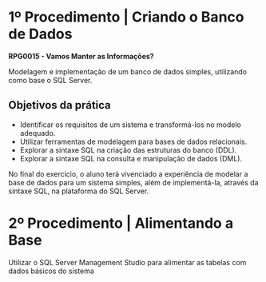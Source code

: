 # 1º Procedimento | Criando o Banco de Dados

**RPG0015 - Vamos Manter as Informações?**

Modelagem e implementação de um banco de dados simples, utilizando como base o
SQL Server.

## Objetivos da prática

- Identificar os requisitos de um sistema e transformá-los no modelo adequado.
- Utilizar ferramentas de modelagem para bases de dados relacionais.
- Explorar a sintaxe SQL na criação das estruturas do banco (DDL).
- Explorar a sintaxe SQL na consulta e manipulação de dados (DML).
  
No final do exercício, o aluno terá vivenciado a experiência de modelar a base de
dados para um sistema simples, além de implementá-la, através da sintaxe SQL, na
plataforma do SQL Server.

# 2º Procedimento | Alimentando a Base

Utilizar o SQL Server Management Studio para alimentar as tabelas com dados
básicos do sistema


